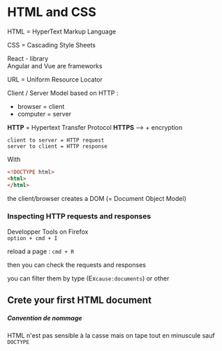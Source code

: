 # HTML and CSS

HTML = HyperText Markup Language

CSS = Cascading Style Sheets

React - library<br>
Angular and Vue are frameworks

URL = Uniform Resource Locator

Client / Server Model based on HTTP :

- browser = client
- computer = server

**HTTP** = Hypertext Transfer Protocol
**HTTPS** --> + encryption

    client to server = HTTP request
    server to client = HTTP response

With 
```html 
<!DOCTYPE html>
<html>
</html>
```

the client/browser creates a DOM (= Document Object Model)


### Inspecting HTTP requests and responses

Developper Tools on Firefox <br>
`option + cmd + I`

reload a page : `cmd + R`

then you can check the requests and responses

you can filter them by type (Ex`cause:documents`) or other


## Crete your first HTML document

##### Convention de nommage
HTML n'est pas sensible à la casse mais on tape tout en minuscule sauf `DOCTYPE`


